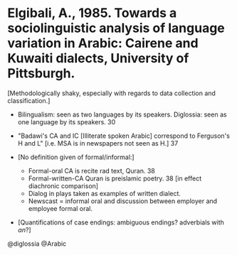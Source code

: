 # Elgibali, A., 1985. Towards a sociolinguistic analysis of language variation in Arabic: Cairene and Kuwaiti dialects, University of Pittsburgh. 

[Methodologically shaky, especially with regards to data collection and classification.]

- Bilingualism: seen as two languages by its speakers. Diglossia: seen as one language by its speakers. 30

- "Badawi's CA and IC [Illiterate spoken Arabic] correspond to Ferguson's H and L" [i.e. MSA is in newspapers not seen as H.] 37

- [No definition given of formal/informal:] 
  - Formal-oral CA is recite rad text, Quran. 38 
  - Formal-written-CA Quran is preislamic poetry. 38 [in effect diachronic comparison]  
  - Dialog in plays taken as examples of written dialect.  
  - Newscast = informal oral and discussion between employer and employee formal oral.

- [Quantifications of case endings: ambiguous endings? adverbials with *an*?]

@diglossia
@Arabic
